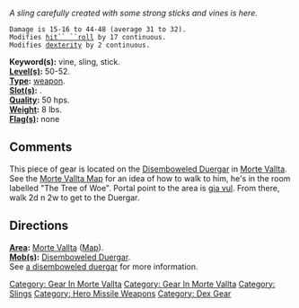 *A sling carefully created with some strong sticks and vines is here.*

`Damage is 15-16 to 44-48 (average 31 to 32).`  
`Modifies `[`hit`` ``roll`](Hit_Roll "wikilink")` by 17 continuous.`  
`Modifies `[`dexterity`](Dexterity "wikilink")` by 2 continuous.`

**Keyword(s):** vine, sling, stick.  
**[Level(s)](Object_Level "wikilink"):** 50-52.  
**[Type](:Category:_Object_Types "wikilink"):**
[weapon](:Category:_Hero_Missile_Weapons "wikilink").  
**[Slot(s)](Object_Slots "wikilink"):** <wielded>.  
**[Quality](Object_Quality "wikilink"):** 50 hps.  
**[Weight](Object_Weight "wikilink"):** 8 lbs.  
**[Flag(s)](:Category:_Object_Flags "wikilink"):** none  

## Comments

This piece of gear is located on the [Disemboweled
Duergar](Disemboweled_Duergar "wikilink") in [Morte
Vallta](:Category:Morte_Vallta "wikilink"). See the [Morte Vallta
Map](Morte_Vallta_Map "wikilink") for an idea of how to walk to him,
he's in the room labelled "The Tree of Woe". Portal point to the area is
[gia vul](Giant_Vulture "wikilink"). From there, walk 2d n 2w to get to
the Duergar.

## Directions

**[Area](:Category:_Areas "wikilink"):** [Morte
Vallta](:Category:_Morte_Vallta "wikilink")
([Map](Morte_Vallta_Map "wikilink")).  
**[Mob(s)](:Category:_Mobs "wikilink"):** [Disemboweled
Duergar](Disemboweled_Duergar "wikilink").  
See [a disemboweled duergar](Disemboweled_Duergar "wikilink") for more
information.

[Category: Gear In Morte
Vallta](Category:_Gear_In_Morte_Vallta "wikilink") [Category: Gear In
Morte Vallta](Category:_Gear_In_Morte_Vallta "wikilink") [Category:
Slings](Category:_Slings "wikilink") [Category: Hero Missile
Weapons](Category:_Hero_Missile_Weapons "wikilink") [Category: Dex
Gear](Category:_Dex_Gear "wikilink")
